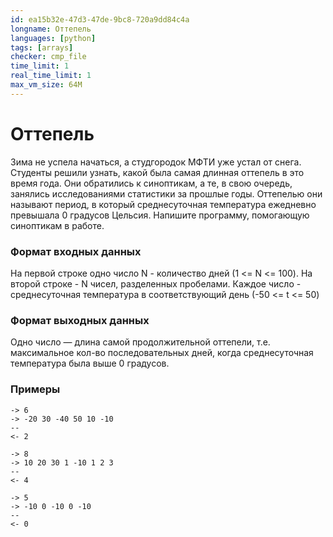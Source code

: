 ```yaml
---
id: ea15b32e-47d3-47de-9bc8-720a9dd84c4a
longname: Оттепель
languages: [python]
tags: [arrays]
checker: cmp_file
time_limit: 1
real_time_limit: 1
max_vm_size: 64M
---
```



<h1>Оттепель</h1>

Зима не успела начаться, а студгородок МФТИ уже устал от снега.
Студенты решили узнать, какой была самая длинная оттепель в это время года.
Они обратились к синоптикам, а те, в свою очередь, занялись исследованиями статистики за прошлые годы.
Оттепелью они называют период, в который среднесуточная температура ежедневно превышала 0 градусов Цельсия. 
Напишите программу, помогающую синоптикам в работе.

### Формат входных данных

На первой строке одно число N - количество дней (1 <= N <= 100).
На второй строке - N чисел, разделенных пробелами. 
Каждое число - среднесуточная температура в соответствующий день (-50 <= t <= 50)

### Формат выходных данных

Одно число — длина самой продолжительной оттепели, т.е. максимальное кол-во последовательных дней, 
когда среднесуточная температура была выше 0 градусов.


### Примеры

```
-> 6
-> -20 30 -40 50 10 -10
--
<- 2
```


```
-> 8
-> 10 20 30 1 -10 1 2 3
--
<- 4
```

```
-> 5
-> -10 0 -10 0 -10
--
<- 0
```
